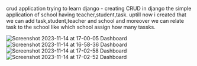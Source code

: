 crud application trying to learn django - creating CRUD in django 
the simple application of school having teacher,student,task.
uptill now i created that we can add task,student,teacher and school 
and moreover we can relate task to the school like which school assign how many tassks.

![Screenshot 2023-11-14 at 17-00-05 Dashboard](https://github.com/hmabubakar313/admin_panel_theme/assets/47010808/a318c030-5f04-43ad-8d55-c279e992b709)
![Screenshot 2023-11-14 at 16-58-36 Dashboard](https://github.com/hmabubakar313/admin_panel_theme/assets/47010808/e0f79ac2-b943-4de1-96ab-1a1e5aca0ba8)
![Screenshot 2023-11-14 at 17-02-58 Dashboard](https://github.com/hmabubakar313/admin_panel_theme/assets/47010808/597cb17f-4524-422d-86e1-be4d9f59cfd4)
![Screenshot 2023-11-14 at 17-02-52 Dashboard](https://github.com/hmabubakar313/admin_panel_theme/assets/47010808/fe062093-19af-4811-9233-702563400661)
